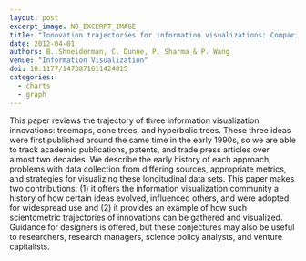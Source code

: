 ```yaml
---
layout: post
excerpt_image: NO_EXCERPT_IMAGE
title: "Innovation trajectories for information visualizations: Comparing treemaps, cone trees, and hyperbolic trees"
date: 2012-04-01
authors: B. Shneiderman, C. Dunne, P. Sharma & P. Wang
venue: "Information Visualization"
doi: 10.1177/1473871611424815
categories:
  - charts
  - graph
---
```

This paper reviews the trajectory of three information visualization innovations: treemaps, cone trees, and hyperbolic trees. These three ideas were first published around the same time in the early 1990s, so we are able to track academic publications, patents, and trade press articles over almost two decades. We describe the early history of each approach, problems with data collection from differing sources, appropriate metrics, and strategies for visualizing these longitudinal data sets. This paper makes two contributions: (1) it offers the information visualization community a history of how certain ideas evolved, influenced others, and were adopted for widespread use and (2) it provides an example of how such scientometric trajectories of innovations can be gathered and visualized. Guidance for designers is offered, but these conjectures may also be useful to researchers, research managers, science policy analysts, and venture capitalists.
